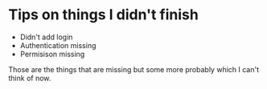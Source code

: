 <h1>Tips on things I didn't finish</h1>
<ul>
<li>Didn't add login</li>
<li>Authentication missing</li>
<li>Permisison missing</li>
</ul>

<p>Those are the things that are missing but some more probably which I can't think of now.</p>
